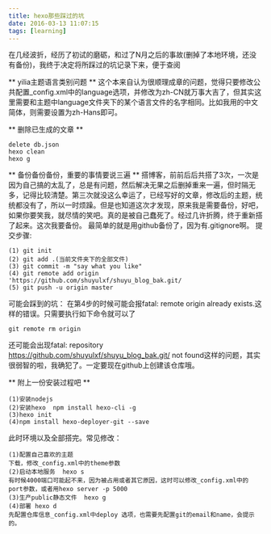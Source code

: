 ```yaml
---
title: hexo那些踩过的坑
date: 2016-03-13 11:07:15
tags: [learning]
---
```

在几经波折，经历了初试的磨砺，和过了N月之后的事故(删掉了本地环境，还没有备份)，我终于决定将所踩过的坑记录下来，便于查阅

** yilia主题语言类别问题 **
	 这个本来自认为很顺理成章的问题，觉得只要修改公共配置_config.xml中的language选项，并修改为zh-CN就万事大吉了，但其实这里需要和主题中language文件夹下的某个语言文件的名字相同。比如我用的中文简体，则需要设置为zh-Hans即可。

** 删除已生成的文章 **
	
	delete db.json
	hexo clean
	hexo g

** 备份备份备份，重要的事情要说三遍 **
	搭博客，前前后后共搭了3次，一次是因为自己搞的太乱了，总是有问题，然后解决无果之后删掉重来一遍，但时隔无多，记得比较清楚。第三次就没这么幸运了，已经写好的文章，修改后的主题，统统都没有了，所以一时烦躁。但是也知道这次才发现，原来我是需要备份，好吧，如果你要笑我，就尽情的笑吧。真的是被自己蠢死了。经过几许折腾，终于重新搭了起来。这次我要备份。
	最简单的就是用github备份了，因为有.gitignore啊。
	提交步骤:

	(1) git init
	(2) git add .(当前文件夹下的全部文件)
	(3) git commit -m "say what you like"
	(4) git remote add origin 'https://github.com/shuyulxf/shuyu_blog_bak.git/
	(5) git push -u origin master


可能会踩到的坑：
在第4步的时候可能会报fatal: remote origin already exists.这样的错误。只需要执行如下命令就可以了

	git remote rm origin

还可能会出现fatal: repository https://github.com/shuyulxf/shuyu_blog_bak.git/ not found这样的问题，其实很弱智的啦，我确犯了。一定要现在github上创建该仓库哦。


** 附上一份安装过程吧 ** 

	(1)安装nodejs
	(2)安装hexo  npm install hexo-cli -g
	(3)hexo init 
	(4)npm install hexo-deployer-git --save

此时环境以及全部搭完。常见修改：

	(1)配置自己喜欢的主题
	下载，修改_config.xml中的theme参数
	(2)启动本地服务  hexo s 
	有时候4000端口可能起不来，因为被占用或者其它原因，这时可以修改_config.xml中的port参数，或者用hexo server -p 5000
	(3)生产public静态文件  hexo g
	(4)部署 hexo d
	先配置仓库信息_config.xml中deploy 选项，也需要先配置git的email和name，会提示的。



	
	